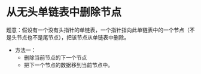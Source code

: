 

# 从无头单链表中删除节点
题意：假设有一个没有头指针的单链表，一个指针指向此单链表中的一个节点（不是头节点也不是尾节点），把该节点从单链表中删除。

* 方法一：
	* 删除当前节点的下一个节点
	* 把下一个节点的数据移到当前节点中。 
